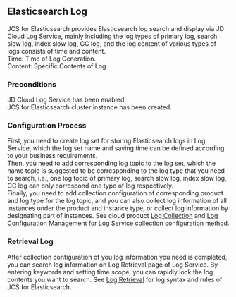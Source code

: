 ## Elasticsearch Log
JCS for Elasticsearch provides Elasticsearch log search and display via JD Cloud Log Service, mainly including the log types of primary log, search slow log, index slow log, GC log, and the log content of various types of logs consists of time and content.</br>
Time: Time of Log Generation.</br>
Content: Specific Contents of Log</br>

### Preconditions
JD Cloud Log Service has been enabled.</br>
JCS for Elasticsearch cluster instance has been created.</br>
### Configuration Process
First, you need to create log set for storing Elasticsearch logs in Log Service, which the log set name and saving time can be defined according to your business requirements.</br>
Then, you need to add corresponding log topic to the log set, which the name topic is suggested to be corresponding to the log type that you need to search, i.e., one log topic of primary log, search slow log, index slow log, GC log can only correspond one type of log respectively.</br>
Finally, you need to add collection configuration of corresponding product and log type for the log topic, and you can also collect log information of all instances under the product and instance type, or collect log information by designating part of instances. See cloud product [Log Collection](https://docs.jdcloud.com/cn/logservice/cloudresource) and [Log Configuration Management](https://docs.jdcloud.com/cn/logservice/collectionconfigmanagement) for Log Service collection configuration method.</br>
### Retrieval Log
After collection configuration of you log information you need is completed, you can search log information on Log Retrieval page of Log Service. By entering keywords and setting time scope, you can rapidly lock the log contents you want to search. See [Log Retrieval](https://docs.jdcloud.com/cn/logservice/fulltextsearch) for log syntax and rules of JCS for Elasticsearch.
